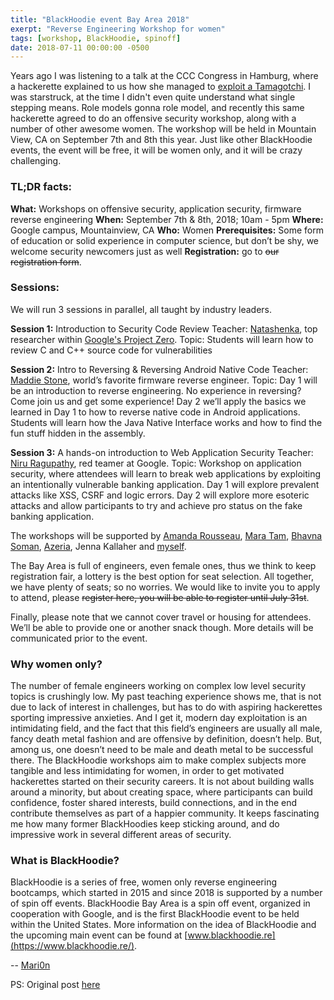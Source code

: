 ```yaml
---
title: "BlackHoodie event Bay Area 2018"
exerpt: "Reverse Engineering Workshop for women"
tags: [workshop, BlackHoodie, spinoff]
date: 2018-07-11 00:00:00 -0500
---
```


Years ago I was listening to a talk at the CCC Congress in Hamburg, where a hackerette explained to us how she managed to [exploit a Tamagotchi](https://www.youtube.com/watch?v=KxeA33yhm7o). I was starstruck, at the time I didn't even quite understand what single stepping means. Role models gonna role model, and recently this same hackerette agreed to do an offensive security workshop, along with a number of other awesome women.  The workshop will be held in Mountain View, CA on September 7th and 8th this year. Just like other BlackHoodie events, the event will be free, it will be women only, and it will be crazy challenging.

### TL;DR facts:
__What:__ Workshops on offensive security, application security, firmware reverse engineering
__When:__ September 7th & 8th, 2018; 10am - 5pm
__Where:__ Google campus, Mountainview, CA
__Who:__ Women
__Prerequisites:__ Some form of education or solid experience in computer science, but don’t be shy, we welcome security newcomers just as well
__Registration:__ go to ~~our registration form~~.


### Sessions:
We will run 3 sessions in parallel, all taught by industry leaders.

__Session 1:__ Introduction to Security Code Review
Teacher: [Natashenka](https://twitter.com/natashenka), top researcher within [Google's Project Zero](https://googleprojectzero.blogspot.com/).
Topic: Students will learn how  to review C and C++ source code for vulnerabilities

__Session 2:__ Intro to Reversing & Reversing Android Native Code
Teacher: [Maddie Stone](https://twitter.com/maddiestone), world’s favorite firmware reverse engineer.
Topic: Day 1 will be an introduction to reverse engineering. No experience in reversing? Come join us and get some experience! Day 2 we’ll apply the basics we learned in Day 1 to how to reverse native code in Android applications. Students will learn how the Java Native Interface works and how to find the fun stuff hidden in the assembly.

__Session 3:__ A hands-on introduction to Web Application Security
Teacher: [Niru Ragupathy](https://twitter.com/itsc0rg1), red teamer at Google.
Topic: Workshop on application security, where attendees will learn to break web applications by exploiting an intentionally vulnerable banking application. Day 1 will explore prevalent attacks like XSS, CSRF and logic errors. Day 2 will explore more esoteric attacks and allow participants to try and achieve pro status on the fake banking application.

The workshops will be supported by [Amanda Rousseau](https://twitter.com/malwareunicorn), [Mara Tam](https://twitter.com/marasawr), [Bhavna Soman](https://twitter.com/bsoman3), [Azeria](https://twitter.com/fox0x01), Jenna Kallaher and [myself](https://twitter.com/pinkflawd).

The Bay Area is full of engineers, even female ones, thus we think to keep registration fair, a lottery is the best option for seat selection. All together, we have plenty of seats; so no worries. We would like to invite you to apply to attend, please ~~register here, you will be able to register until July 31st~~.

Finally, please note that we cannot cover travel or housing for attendees. We’ll be able to provide one or another snack though. More details will be communicated prior to the event.


### Why women only?
The number of female engineers working on complex low level security topics is crushingly low. My past teaching experience shows me, that is not due to lack of interest in challenges, but has to do with aspiring hackerettes sporting impressive anxieties. And I get it, modern day exploitation is an intimidating field, and the fact that this field’s engineers are usually all male, fancy death metal fashion and are offensive by definition, doesn’t help. But, among us, one doesn’t need to be male and death metal to be successful there. The BlackHoodie workshops aim to make complex subjects more tangible and less intimidating for women, in order to get motivated hackerettes started on their security careers. It is not about building walls around a minority, but about creating space, where participants can build confidence, foster shared interests, build connections, and in the end contribute themselves as part of a happier community. It keeps fascinating me how many former BlackHoodies keep sticking around, and do impressive work in several different areas of security.

### What is BlackHoodie?
BlackHoodie is a series of free, women only reverse engineering bootcamps, which started in 2015 and since 2018 is supported by a number of spin off events. BlackHoodie Bay Area is a spin off event, organized in cooperation with Google, and is the first BlackHoodie event to be held within the United States. More information on the idea of BlackHoodie and the upcoming main event can be found at [www.blackhoodie.re](https://www.blackhoodie.re/).

-- [Mari0n](https://twitter.com/pinkflawd)

PS: Original post [here](http://0x1338.blogspot.com/2018/07/blackhoodie-bay-area-2018.html?m=1)

